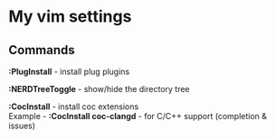 # My vim settings
## Commands
**:PlugInstall** - install plug plugins <br/>

**:NERDTreeToggle** - show/hide the directory tree<br/>

**:CocInstall** - install coc extensions<br/>
Example - **:CocInstall coc-clangd** - for C/C++ support (completion & issues)<br/>
